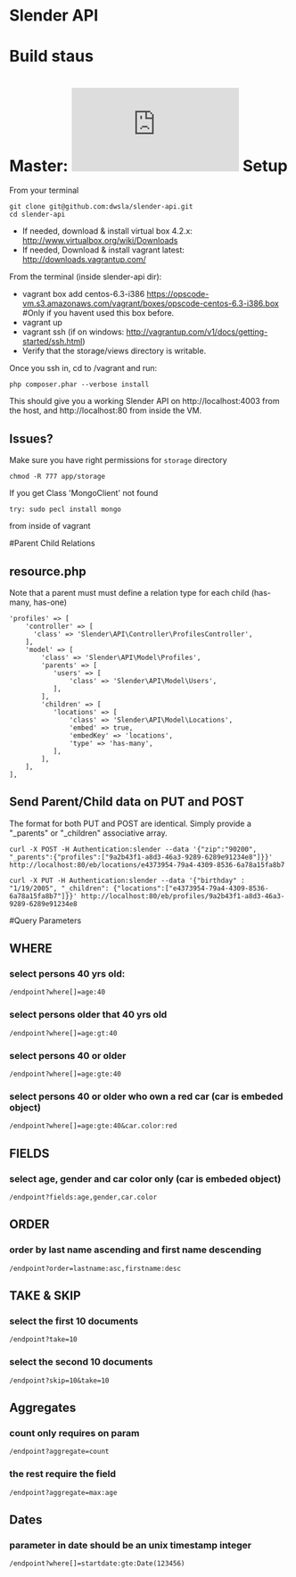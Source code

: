 Slender API
===
Build staus
=====

Master: [![Build Status](http://potterskolen.dk/buildstatus.php?job=Slender-API)](http://ci.diamondwebservices.com:8080/job/Slender-API/)
Setup
=====

From your terminal
```
git clone git@github.com:dwsla/slender-api.git
cd slender-api
```

* If needed, download & install virtual box 4.2.x: http://www.virtualbox.org/wiki/Downloads
* If needed, Download & install vagrant latest: http://downloads.vagrantup.com/

From the terminal (inside slender-api dir):
* vagrant box add centos-6.3-i386 https://opscode-vm.s3.amazonaws.com/vagrant/boxes/opscode-centos-6.3-i386.box #Only if you havent used this box before.
* vagrant up
* vagrant ssh (if on windows: http://vagrantup.com/v1/docs/getting-started/ssh.html)
* Verify that the storage/views directory is writable.


Once you ssh in, cd to /vagrant and run:
```
php composer.phar --verbose install
```

This should give you a working Slender API on http://localhost:4003 from the host, and http://localhost:80 from inside the VM.


Issues?
---------------------

Make sure you have right permissions for `storage` directory
```
chmod -R 777 app/storage
```

If you get Class 'MongoClient' not found
```
try: sudo pecl install mongo
```
from inside of vagrant

#Parent Child Relations

resource.php
------
Note that a parent must must define a relation type for each child (has-many, has-one)
```
'profiles' => [
    'controller' => [
      'class' => 'Slender\API\Controller\ProfilesController',
    ],
    'model' => [
        'class' => 'Slender\API\Model\Profiles',
        'parents' => [
           'users' => [
               'class' => 'Slender\API\Model\Users',
           ],
        ],
        'children' => [
           'locations' => [
               'class' => 'Slender\API\Model\Locations',
               'embed' => true,
               'embedKey' => 'locations',
               'type' => 'has-many',
           ],
        ],
    ],
],
```

Send Parent/Child data on PUT and POST
--------------
The format for both PUT and POST are identical. Simply provide a "_parents" or "_children" associative array. 
```
curl -X POST -H Authentication:slender --data '{"zip":"90200", "_parents":{"profiles":["9a2b43f1-a8d3-46a3-9289-6289e91234e8"]}}' http://localhost:80/eb/locations/e4373954-79a4-4309-8536-6a78a15fa8b7

curl -X PUT -H Authentication:slender --data '{"birthday" : "1/19/2005", "_children": {"locations":["e4373954-79a4-4309-8536-6a78a15fa8b7"]}}' http://localhost:80/eb/profiles/9a2b43f1-a8d3-46a3-9289-6289e91234e8
```

#Query Parameters

WHERE
-----
### select persons 40 yrs old:
```
/endpoint?where[]=age:40
```
### select persons older that 40 yrs old
```
/endpoint?where[]=age:gt:40
```
### select persons 40 or older
```
/endpoint?where[]=age:gte:40
```
### select persons 40 or older who own a red car (car is embeded object)
```
/endpoint?where[]=age:gte:40&car.color:red
```
FIELDS
------

### select age, gender and car color only (car is embeded object)
```
/endpoint?fields:age,gender,car.color
```

ORDER
-----
### order by last name ascending and first name descending
```
/endpoint?order=lastname:asc,firstname:desc
```

TAKE & SKIP
----
### select the first 10 documents
```
/endpoint?take=10
```
### select the second 10 documents
```
/endpoint?skip=10&take=10
```

Aggregates
---------
### count only requires on param
```
/endpoint?aggregate=count
```

### the rest require the field
```
/endpoint?aggregate=max:age
```

Dates
---------
### parameter in date should be an unix timestamp integer
```
/endpoint?where[]=startdate:gte:Date(123456)
```
